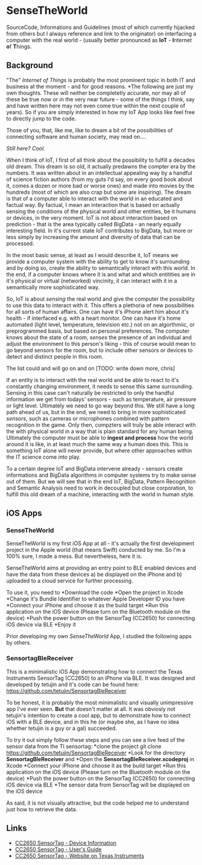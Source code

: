 # SenseTheWorld
SourceCode, Informations and Guidelines (most of which currently hijacked from others but I always reference and link to the originator) on interfacing a computer with the real world - (usually better pronounced as **IoT** - **I**nternet **o**f **T**hings.

## Background
"The" *Internet of Things* is probably the most prominent topic in both IT and business at the moment - and for good reasons. *The following are just my own thoughts. These will neither be completetly accurate, nor may all of these be true now or in the very near future - some of the things I think, say and have written here may not even come true within the next couple of years). So if you are simply interested in how my IoT App looks like feel free to directly jump to the code.

Those of you, that, like me, like to dream a bit of the possibilities of connecting software and human society, may read on....


*Still here? Cool.*

When I think of IoT, I first of all think about the possibility to fulfill a decades old dream. This dream is so old, it actually predawns the compter era by the numbers. It was written about in an intellectual appealing way by a handful of science fiction authors (from my guts I'd say, on every good book about it, comes a dozen or more bad or worse ones) and made into movies by the hundreds (most of which are also crap but some are inspiring). The dream is that of a computer able to interact with the world in an educated and factual way. By factual, I mean an interaction that is based on actually sensing the conditions of the physical world and other entities, be it humans or devices, in the very moment. IoT is not about interaction based on prediction - that is the area typically called BigData - an nearly equally interesting field. In it's current state IoT contributes to BigData, but more or less simply by increasing the amount and diversity of data that can be processed.

In the most basic sense, at least as I would describe it, IoT means we provide a computer system with the ability to get to know it's surrounding and by doing so, create the ability to semantically interact with this world. In the end, if a computer knows where it is and what and which entitities are in it's physical or virtual (networked) vincinity, it can interact with it in a semantically more sophisticated way.

So, IoT is about *sensing* the real world and give the computer the possibility to use this data to interact with it. This offers a plethoria of new possibilities for all sorts of human affairs. One can have it's iPhone alert him about it's health - if interfaced e.g. with a heart monitor. One can have it's home automated (light level, temperature, television etc.) not on an algorthmiic, or preprogrammed basis, but based on personal preferences. The computer knows about the state of a room, *senses* the presence of an individual and adjust the environment to this person's liking - this of course would mean to go beyond sensors for the room, but to include other sensors or devices to detect and distinct people in this room. 

The list could and will go on and on [TODO: write down more, chris]


If an entity is to interact with the real world and be able to react to it's constantly changing environment, it needs to sense this same surrounding. Sensing in this case can't naturally be restricted to only the handful information we get from todays' sensors - such as temperature, air pressure or light level. Ultimately we need to go way beyond this. We still have a long path ahead of us, but in the end, we need to bring in more sophisticated *sensors*, such as cameras or microphones combined with pattern recognition in the game. Only then, compzters will truly be able interact with the with physical world in a way that is plain standard for any human being. Ultimately the computer must be able to **ingest and process** how the world around it is like, in at least much the same way a human does this. This is something IoT alone will never provide, but where other approaches within the IT science come into play.

To a certain degree IoT and BigData intervene already - sensors create informations and BigData algorithms in computer systems try to make sense out of them. But we will see that in the end IoT, BigData, Pattern Recognition and Semantic Analysis need to work in decoupled but close corporation, to fulfill this old dream of a machine, interacting with the world in human style. 

## iOS Apps
### SenseTheWorld
SenseTheWorld is my first iOS App at all - it's actually the first development project in the Apple world (that means Swift) conducted by me. So I'm a 100% sure, I made a mess. But nevertheless, here it is.

SenseTheWorld aims at providing an entry point to BLE enabled devices and have the data from these devices a) be displayed on the iPhone and b) uploaded to a cloud service for further processing.

To use it, you need to 
*Download the code
*Open the project in Xcode
*Change it's Bundle Identifier to whatever Apple Developer ID you have 
*Connect your iPhone and choose it as the build target
*Run this application on the iOS device (Please turn on the Bluetooth module on the device)
*Push the power button on the SensorTag (CC2650) for connecting iOS device via BLE
*Enjoy it



Prior developing my own *SenseTheWorld* App, I studied the following apps by others.

### SensortagBleReceiver
This is a minimalistic iOS App demonstrating how to connect the Texas Instruments SensorTag (CC2650) to an iPhone via BLE. It was designed and developed by tetujin and it's code can be found here:
	https://github.com/tetujin/SensortagBleReceiver

To be honest, it is probably the most minimalistic and visually unimpressive app I've ever seen. **But** that doesn't matter at all. It was obviosly not tetujin's intention to create a cool app, but to demonstrate how to connect iOS with a BLE device, and in this he (or maybe she, as I have no idea whether tetujin is a guy or a gal) succeeded.

To try it out simply follow these steps and you can see a live feed of the sensor data from the TI sensortag:
*clone the project 
	git clone https://github.com/tetujin/SensortagBleReceiver
*Look for the directory __SensortagBleReceiver__ and
*Open the __SensortagBleReceiver.xcodeproj__ in Xcode
*Connect your iPhone and choose it as the build target
*Run this application on the iOS device (Please turn on the Bluetooth module on the device)
*Push the power button on the SensorTag (CC2650) for connecting iOS device via BLE
*The sensor data from SensorTag will be displayed on the iOS device

As said, it is not visually attractive, but the code helped me to understand just how to retrieve the data.


## Links
- [CC2650 SensorTag - Device Information](http://www.ti.com/sensortag)
- [CC2650 SensorTag - User's Guide](http://processors.wiki.ti.com/index.php/CC2650_SensorTag_User's_Guide#Movement_Sensor)
- [CC2650 SensorTag - Website on Texas Instruments](http://www.ti.com/tool/cc2650stk)

